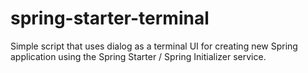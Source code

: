 # spring-starter-terminal
Simple script that uses dialog as a terminal UI for creating new Spring application using the Spring Starter / Spring Initializer service.
